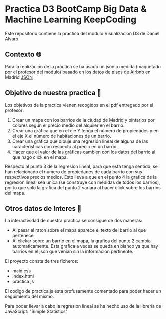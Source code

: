 # Practica D3 BootCamp Big Data & Machine Learning KeepCoding
Este repositorio contiene la practica del modulo Visualizacion D3 de Daniel Alvaro 


## Contexto 🌐

Para la realizacion de la practica se ha usado un json a medida (maquetado por el profesor del modulo) basado en los datos de pisos de Airbnb en Madrid
[JSON](https://gist.githubusercontent.com/miguepiscy/2d431ec3bc101ef62ff8ddd0e476177f/raw/d9f3a11cfa08154c36623c1bf01537bb7b022491/practica.json)

## Objetivo de nuestra practica 🎯
Los objetivos de la practica vienen recogidos en el pdf entregado por el profesor:

1. Crear un mapa con los barrios de la ciudad de Madrid y pintarlos por colores según el precio medio del alquiler en el barrio.
2. Crear una gráfica que en el eje Y tenga el número de propiedades y en el eje X el número de habitaciones de un barrio.
3. Crear una gráfica que dibuje una regresión lineal de alguna de las características con respecto al precio en un barrio.
4. Hacer que el valor de las gráficas cambien con los datos del barrio al que hago click en el mapa.

Respecto al punto 3 de la regresion lineal, para que esta tenga sentido, se han relacionado el numero de propiedades de cada barrio con sus respectivos precios medios.
Esto lleva a que en el punto 4 la grafica de la regresion lineal sea unica (se construye con medidas de todos los barrios), por lo que solo la grafica del punto 2 variará al hacer click sobre los barrios del mapa.


## Otros datos de Interes 📑
La interactividad de nuestra practica se consigue de dos maneras:
- Al pasar el raton sobre el mapa aparece el texto del barrio al que pertenece
- Al clickar sobre un barrio en el mapa, la gráfica del punto 2 cambia automaticamente. Esta grafica a veces se queda en blanco ya que hay barrios en el json que venian sin la informacion pertinente.

El proyecto consta de tres ficheros:
- main.css
- index.html
- practica.js

El codigo de practica.js esta profusamente comentado para poder hacer un seguimiento del mismo.

Para poder llevar a cabo la regresion lineal se ha hecho uso de la libreria de JavaScript: "Simple Statistics"
